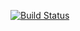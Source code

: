 [![Build Status](https://travis-ci.org/AlexeyGrishin/schemasaurus.png?branch=master)](https://travis-ci.org/AlexeyGrishin/schemasaurus)
